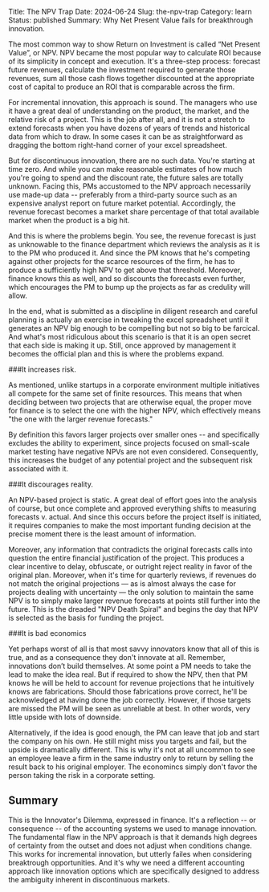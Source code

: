 Title: The NPV Trap
Date: 2024-06-24
Slug: the-npv-trap
Category: learn
Status: published
Summary: Why Net Present Value fails for breakthrough innovation.

The most common way to show Return on Investment is called “Net Present Value”, or NPV.   NPV became the most popular way to calculate ROI because of its simplicity in concept and execution.  It's a three-step process: forecast future revenues, calculate the investment required to generate those revenues, sum all those cash flows together discounted at the appropriate cost of capital to produce an ROI that is comparable across the firm.

For incremental innovation, this approach is sound.  The managers who use it have a great deal of understanding on the product, the market, and the relative risk of a project.  This is the job after all, and it is not a stretch to extend forecasts when you have dozens of years of trends and historical data from which to draw.  In some cases it can be as straightforward as dragging the bottom right-hand corner of your excel spreadsheet.

But for discontinuous innovation, there are no such data.  You're starting at time zero.  And while you can make reasonable estimates of how much you're going to spend and the discount rate, the future sales are totally unknown.  Facing this, PMs accustomed to the NPV approach necessarily use made-up data -- preferably from a third-party source such as an expensive analyst report on future market potential.  Accordingly, the revenue forecast becomes a market share percentage of that total available market when the product is a big hit.

And this is where the problems begin.  You see, the revenue forecast is just as unknowable to the finance department which reviews the analysis as it is to the PM who produced it.  And since the PM knows that he's competing against other projects for the scarce resources of the firm, he has to produce a sufficiently high NPV to get above that threshold.  Moreover, finance knows this as well, and so discounts the forecasts even further, which encourages the PM to bump up the projects as far as credulity will allow.

In the end, what is submitted as a discipline in diligent research and careful planning is actually an exercise in tweaking the excel spreadsheet until it generates an NPV big enough to be compelling but not so big to be farcical.  And what's most ridiculous about this scenario is that it is an open secret that each side is making it up.  Still, once approved by management it becomes the official plan and this is where the problems expand.

###It increases risk.

As mentioned, unlike startups in a corporate environment multiple initiatives all compete for the same set of finite resources.  This means that when deciding between two projects that are otherwise equal, the proper move for finance is to select the one with the higher NPV, which effectively means "the one with the larger revenue forecasts."

By definition this favors larger projects over smaller ones -- and specifically excludes the ability to experiment, since projects focused on small-scale market testing have negative NPVs are not even considered.  Consequently, this increases the budget of any potential project and the subsequent risk associated with it.

###It discourages reality.

An NPV-based project is static.  A great deal of effort goes into the analysis of course, but once complete and approved everything shifts to measuring forecasts v. actual.  And since this occurs before the project itself is initiated, it requires companies to make the most important funding decision at the precise moment there is the least amount of information.

Moreover, any information that contradicts the original forecasts calls into question the entire financial justification of the project.  This produces a clear incentive to delay, obfuscate, or outright reject reality in favor of the original plan.  Moreover, when it's time for quarterly reviews, if revenues do not match the original projections — as is almost always the case for projects dealing with uncertainty — the only solution to maintain the same NPV is to simply make larger revenue forecasts at points still further into the future.  This is the dreaded "NPV Death Spiral" and begins the day that NPV is selected as the basis for funding the project.


###It is bad economics

Yet perhaps worst of all is that most savvy innovators know that all of this is true, and as a consequence they don't innovate at all.  Remember, innovations don’t build themselves.  At some point a PM needs to take the lead to make the idea real.  But if required to show the NPV, then that PM knows he will be held to account for revenue projections that he intuitively knows are fabrications.  Should those fabrications prove correct, he'll be acknowledged at having done the job correctly.  However, if those targets are missed the PM will be seen as unreliable at best.  In other words, very little upside with lots of downside.

Alternatively, if the idea is good enough, the PM can leave that job and start the company on his own.  He still might miss you targets and fail, but the upside is dramatically different.  This is why it's not at all uncommon to see an employee leave a firm in the same industry only to return by selling the result back to his original employer.  The economincs simply don't favor the person taking the risk in a corporate setting.

## Summary

This is the Innovator's Dilemma, expressed in finance.  It's a reflection -- or consequence -- of the accounting systems we used to manage innovation.  The fundamental flaw in the NPV approach is that it demands high degrees of certainty from the outset and does not adjust when conditions change.  This works for incremental innovation, but utterly failes when considering breaktrough opportunities.  And it's why we need a different accounting approach like innovation options which are specifically designed to address the ambiguity inherent in discontinuous markets.

